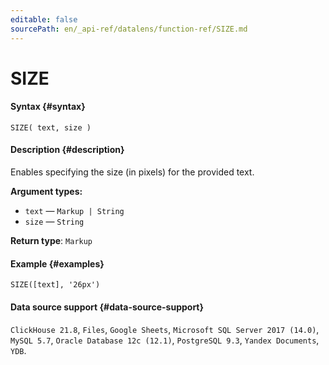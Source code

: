 ```yaml
---
editable: false
sourcePath: en/_api-ref/datalens/function-ref/SIZE.md
---
```


# SIZE



#### Syntax {#syntax}


```
SIZE( text, size )
```

#### Description {#description}
Enables specifying the size (in pixels) for the provided text.

**Argument types:**
- `text` — `Markup | String`
- `size` — `String`


**Return type**: `Markup`

#### Example {#examples}

```
SIZE([text], '26px')
```


#### Data source support {#data-source-support}

`ClickHouse 21.8`, `Files`, `Google Sheets`, `Microsoft SQL Server 2017 (14.0)`, `MySQL 5.7`, `Oracle Database 12c (12.1)`, `PostgreSQL 9.3`, `Yandex Documents`, `YDB`.
